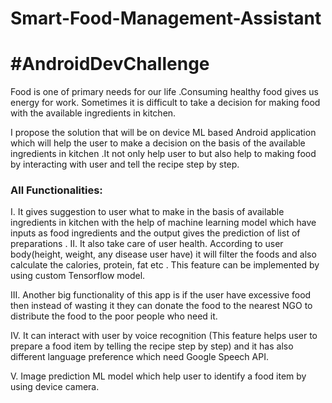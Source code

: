 # Smart-Food-Management-Assistant

<h1>#AndroidDevChallenge</h1>

Food is one of primary needs for our life .Consuming healthy food gives us energy for work.
Sometimes it is difficult to take a decision for making food with the available ingredients in kitchen.

I propose the solution that will be on device ML based Android application which will help the user to make a decision on the basis of the available ingredients in kitchen .It not only help user to  but also help to making food by interacting with user and tell the recipe step by step.

<h3>All Functionalities:</h3>

I.	It gives suggestion to user what to make in the basis of available ingredients in kitchen with the help of machine learning model which     have inputs as food ingredients and the output gives the prediction of list of preparations .
II.	It also take care of user health. According to user body(height, weight, any disease user have) it will filter the foods and also           calculate the calories, protein, fat etc . This feature can be implemented by using custom Tensorflow model.

III.	Another big functionality of this app is if the user have excessive food then instead of wasting it they can donate the food to the         nearest NGO to distribute the food to the poor people who need it.

IV.	It can interact with user by voice recognition (This feature helps user to prepare a food item by telling the recipe step by step) and     it has also different language preference which need Google Speech API.

V.	Image prediction ML model which help user to identify a food item by using device camera.



